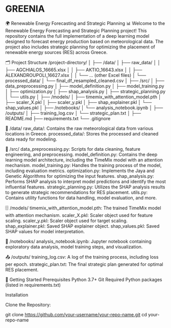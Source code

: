 # GREENIA

🌍 Renewable Energy Forecasting and Strategic Planning 📊
Welcome to the Renewable Energy Forecasting and Strategic Planning project! This repository contains the full implementation of a deep learning model designed to forecast energy production based on meteorological data. The project also includes strategic planning for optimizing the placement of renewable energy sources (RES) across Greece.

🗂️ Project Structure
/project-directory/
│
├── /data/
│   ├── raw_data/
│   │   ├── AGCHIALOS_16665.xlsx
│   │   ├── AKTIO_16643.xlsx
│   │   ├── ALEXANDROUPOLI_16627.xlsx
│   │   └── ... (other Excel files)
│   └── processed_data/
│       └── final_df_resampled_cleaned.csv
│
├── /src/
│   ├── data_preprocessing.py
│   ├── model_definition.py
│   ├── model_training.py
│   ├── optimization.py
│   ├── shap_analysis.py
│   ├── strategic_planning.py
│   └── utils.py
│
├── /models/
│   ├── timemix_with_attention_model.pth
│   ├── scaler_X.pkl
│   ├── scaler_y.pkl
│   ├── shap_explainer.pkl
│   └── shap_values.pkl
│
├── /notebooks/
│   └── analysis_notebook.ipynb
│
├── /outputs/
│   ├── training_log.csv
│   └── strategic_plan.txt
│
├── README.md
├── requirements.txt
└── .gitignore

📁 /data/
raw_data/: Contains the raw meteorological data from various locations in Greece.
processed_data/: Stores the processed and cleaned data ready for modeling.

🧠 /src/
data_preprocessing.py: Scripts for data cleaning, feature engineering, and preprocessing.
model_definition.py: Contains the deep learning model architecture, including the TimeMix model with an attention mechanism.
model_training.py: Handles the training process of the model, including evaluation metrics.
optimization.py: Implements the Jaya and Genetic Algorithms for optimizing the input features.
shap_analysis.py: Performs SHAP analysis to interpret model predictions and identify the most influential features.
strategic_planning.py: Utilizes the SHAP analysis results to generate strategic recommendations for RES placement.
utils.py: Contains utility functions for data handling, model evaluation, and more.

🗄️ /models/
timemix_with_attention_model.pth: The trained TimeMix model with attention mechanism.
scaler_X.pkl: Scaler object used for feature scaling.
scaler_y.pkl: Scaler object used for target scaling.
shap_explainer.pkl: Saved SHAP explainer object.
shap_values.pkl: Saved SHAP values for model interpretation.

📓 /notebooks/
analysis_notebook.ipynb: Jupyter notebook containing exploratory data analysis, model training steps, and visualization.

📤 /outputs/
training_log.csv: A log of the training process, including loss per epoch.
strategic_plan.txt: The final strategic plan generated for optimal RES placement.

🚀 Getting Started
Prerequisites
Python 3.7+
Git
Required Python packages (listed in requirements.txt)

Installation

Clone the Repository:

git clone https://github.com/your-username/your-repo-name.git
cd your-repo-name
